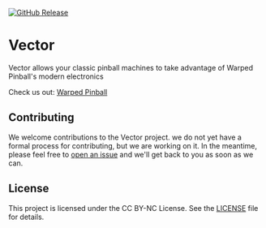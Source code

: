 [![GitHub Release](https://img.shields.io/github/v/release/warped-pinball/vector?color=blue)](https://github.com/warped-pinball/vector/releases/latest)


# Vector

Vector allows your classic pinball machines to take advantage of Warped Pinball's modern electronics

Check us out: [Warped Pinball](https://warpedpinball.com)

## Contributing

We welcome contributions to the Vector project. we do not yet have a formal process for contributing, but we are working on it. In the meantime, please feel free to [open an issue](https://github.com/warped-pinball/vector/issues/new/choose) and we'll get back to you as soon as we can.


## License

This project is licensed under the CC BY-NC License. See the [LICENSE](LICENSE) file for details.
